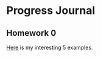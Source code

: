 # Progress Journal

## Homework 0

[Here](files/elifkonyar_homework_0.html) is my interesting 5 examples.
